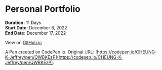 # Personal Portfolio

**Duration:** 11 Days\
**Start Date:** December 6, 2022\
**End Date:** December 17, 2022

View on [GitHub.io](https://cheung-k-jeffrey.github.io/freeCodeCamp-Certification-Projects/Responsive-Web-Design/05-Personal-Portfolio-Webpage/index.html)

A Pen created on CodePen.io. Original URL: [https://codepen.io/CHEUNG-K-Jeffrey/pen/QWBKEzP](https://codepen.io/CHEUNG-K-Jeffrey/pen/QWBKEzP).

